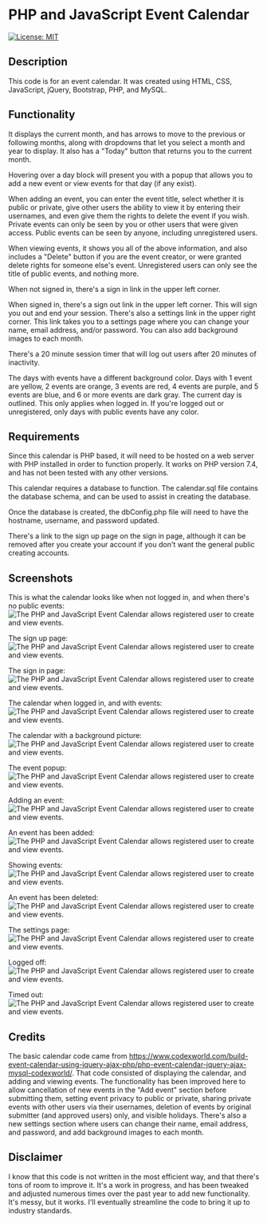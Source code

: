 # PHP and JavaScript Event Calendar
[![License: MIT](https://img.shields.io/github/license/tharveyster/PHP-JavaScript-Event-Calendar?style=plastic)
](https://opensource.org/licenses/MIT)

## Description
This code is for an event calendar. It was created using HTML, CSS, JavaScript, jQuery, Bootstrap, PHP, and MySQL.

## Functionality
It displays the current month, and has arrows to move to the previous or following months, along with dropdowns that let you select a month and year to display. It also has a "Today" button that returns you to the current month.

Hovering over a day block will present you with a popup that allows you to add a new event or view events for that day (if any exist).

When adding an event, you can enter the event title, select whether it is public or private, give other users the ability to view it by entering their usernames, and even give them the rights to delete the event if you wish. Private events can only be seen by you or other users that were given access. Public events can be seen by anyone, including unregistered users.

When viewing events, it shows you all of the above information, and also includes a "Delete" button if you are the event creator, or were granted delete rights for someone else's event. Unregistered users can only see the title of public events, and nothing more.

When not signed in, there's a sign in link in the upper left corner.

When signed in, there's a sign out link in the upper left corner. This will sign you out and end your session. There's also a settings link in the upper right corner. This link takes you to a settings page where you can change your name, email address, and/or password. You can also add background images to each month.

There's a 20 minute session timer that will log out users after 20 minutes of inactivity.

The days with events have a different background color. Days with 1 event are yellow, 2 events are orange, 3 events are red, 4 events are purple, and 5 events are blue, and 6 or more events are dark gray. The current day is outlined. This only applies when logged in. If you're logged out or unregistered, only days with public events have any color.

## Requirements
Since this calendar is PHP based, it will need to be hosted on a web server with PHP installed in order to function properly. It works on PHP version 7.4, and has not been tested with any other versions.

This calendar requires a database to function. The calendar.sql file contains the database schema, and can be used to assist in creating the database.

Once the database is created, the dbConfig.php file will need to have the hostname, username, and password updated.

There's a link to the sign up page on the sign in page, although it can be removed after you create your account if you don't want the general public creating accounts.

## Screenshots
This is what the calendar looks like when not logged in, and when there's no public events:
![The PHP and JavaScript Event Calendar allows registered user to create and view events.](./images/calendar-index.png)

The sign up page:
![The PHP and JavaScript Event Calendar allows registered user to create and view events.](./images/calendar-signup.png)

The sign in page:
![The PHP and JavaScript Event Calendar allows registered user to create and view events.](./images/calendar-signin.png)

The calendar when logged in, and with events:
![The PHP and JavaScript Event Calendar allows registered user to create and view events.](./images/calendar-with-events.png)

The calendar with a background picture:
![The PHP and JavaScript Event Calendar allows registered user to create and view events.](./images/calendar-with-picture.png)

The event popup:
![The PHP and JavaScript Event Calendar allows registered user to create and view events.](./images/calendar-showing-popup.png)

Adding an event:
![The PHP and JavaScript Event Calendar allows registered user to create and view events.](./images/calendar-add-event.png)

An event has been added:
![The PHP and JavaScript Event Calendar allows registered user to create and view events.](./images/calendar-event-added.png)

Showing events:
![The PHP and JavaScript Event Calendar allows registered user to create and view events.](./images/calendar-showing-events.png)

An event has been deleted:
![The PHP and JavaScript Event Calendar allows registered user to create and view events.](./images/calendar-event-deleted.png)

The settings page:
![The PHP and JavaScript Event Calendar allows registered user to create and view events.](./images/calendar-settings.png)

Logged off:
![The PHP and JavaScript Event Calendar allows registered user to create and view events.](./images/calendar-logged-off.png)

Timed out:
![The PHP and JavaScript Event Calendar allows registered user to create and view events.](./images/calendar-timed-out.png)

## Credits
The basic calendar code came from <https://www.codexworld.com/build-event-calendar-using-jquery-ajax-php/php-event-calendar-jquery-ajax-mysql-codexworld/>. That code consisted of displaying the calendar, and adding and viewing events. The functionality has been improved here to allow cancellation of new events in the "Add event" section before submitting them, setting event privacy to public or private, sharing private events with other users via their usernames, deletion of events by original submitter (and approved users) only, and visible holidays. There's also a new settings section where users can change their name, email address, and password, and add background images to each month.

## Disclaimer
I know that this code is not written in the most efficient way, and that there's tons of room to improve it. It's a work in progress, and has been tweaked and adjusted numerous times over the past year to add new functionality. It's messy, but it works. I'll eventually streamline the code to bring it up to industry standards.
